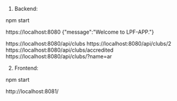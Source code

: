 1) Backend:

npm start

https://localhost:8080
{"message":"Welcome to LPF-APP."}

https://localhost:8080/api/clubs
https://localhost:8080/api/clubs/2
https://localhost:8080/api/clubs/accredited
https://localhost:8080/api/clubs/?name=ar


2) Frontend:

npm start

http://localhost:8081/

